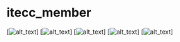 # itecc_member

[<img alt="alt_text"  src="screenshot/home.png" />]
[<img alt="alt_text"  src="screenshot/point.png" />]
[<img alt="alt_text"  src="screenshot/notification.png" />]
[<img alt="alt_text"  src="screenshot/transaction.png" />]
[<img alt="alt_text"  src="screenshot/setting.png" />]